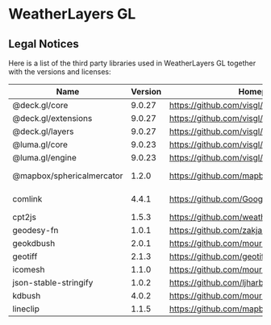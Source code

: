 # WeatherLayers GL

## Legal Notices

Here is a list of the third party libraries used in WeatherLayers GL together with the versions and licenses:

| Name | Version | Homepage | License | Link |
|---|---|---|---|---|
| @deck.gl/core | 9.0.27 | https://github.com/visgl/deck.gl | MIT | https://github.com/visgl/deck.gl/blob/master/LICENSE |
| @deck.gl/extensions | 9.0.27 | https://github.com/visgl/deck.gl | MIT | https://github.com/visgl/deck.gl/blob/master/LICENSE |
| @deck.gl/layers | 9.0.27 | https://github.com/visgl/deck.gl | MIT | https://github.com/visgl/deck.gl/blob/master/LICENSE |
| @luma.gl/core | 9.0.23 | https://github.com/visgl/luma.gl | MIT | https://github.com/visgl/luma.gl/blob/master/LICENSE |
| @luma.gl/engine | 9.0.23 | https://github.com/visgl/luma.gl | MIT | https://github.com/visgl/luma.gl/blob/master/LICENSE |
| @mapbox/sphericalmercator | 1.2.0 | https://github.com/mapbox/sphericalmercator | BSD-3-Clause | https://github.com/mapbox/sphericalmercator/blob/master/LICENSE.md |
| comlink | 4.4.1 | https://github.com/GoogleChromeLabs/comlink | Apache-2.0 | https://github.com/GoogleChromeLabs/comlink/blob/main/LICENSE |
| cpt2js | 1.5.3 | https://github.com/weatherlayers/cpt2js | MPL-2.0 | https://github.com/weatherlayers/cpt2js/blob/main/LICENSE |
| geodesy-fn | 1.0.1 | https://github.com/zakjan/geodesy-fn | MIT | https://github.com/zakjan/geodesy-fn/blob/main/LICENSE |
| geokdbush | 2.0.1 | https://github.com/mourner/geokdbush | ISC | https://github.com/mourner/geokdbush/blob/main/LICENSE |
| geotiff | 2.1.3 | https://github.com/geotiffjs/geotiff.js | MIT | https://github.com/geotiffjs/geotiff.js/blob/master/LICENSE |
| icomesh | 1.1.0 | https://github.com/mourner/icomesh | ISC | https://github.com/mourner/icomesh/blob/master/LICENSE |
| json-stable-stringify | 1.0.2 | https://github.com/ljharb/json-stable-stringify | MIT | https://github.com/ljharb/json-stable-stringify/blob/main/LICENSE |
| kdbush | 4.0.2 | https://github.com/mourner/kdbush | ISC | https://github.com/mourner/kdbush/blob/master/LICENSE |
| lineclip | 1.1.5 | https://github.com/mapbox/lineclip | ISC | https://github.com/mapbox/lineclip/blob/master/LICENSE |